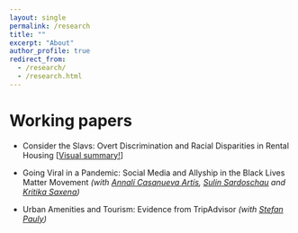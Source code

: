 ```yaml
---
layout: single
permalink: /research
title: ""
excerpt: "About"
author_profile: true
redirect_from:
  - /research/
  - /research.html
---
```


# Working papers

* Consider the Slavs: Overt Discrimination and Racial Disparities in Rental Housing [[Visual summary!](http://jmp-consider-the-slavs.tilda.ws/)]


* Going Viral in a Pandemic: Social Media and Allyship in the Black Lives Matter Movement 
_(with [Annalí Casanueva Artís](https://www.parisschoolofeconomics.eu/fr/casanueva-artis-annali-mireia/), [Sulin Sardoschau](https://sites.google.com/view/sulinsardoschau/home) and [Kritika Saxena](https://www.kritikasaxena.com/))_


* Urban Amenities and Tourism: Evidence from TripAdvisor
_(with [Stefan Pauly](https://stefanpauly.net/))_
